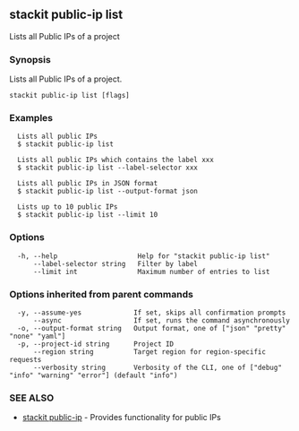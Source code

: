 ## stackit public-ip list

Lists all Public IPs of a project

### Synopsis

Lists all Public IPs of a project.

```
stackit public-ip list [flags]
```

### Examples

```
  Lists all public IPs
  $ stackit public-ip list

  Lists all public IPs which contains the label xxx
  $ stackit public-ip list --label-selector xxx

  Lists all public IPs in JSON format
  $ stackit public-ip list --output-format json

  Lists up to 10 public IPs
  $ stackit public-ip list --limit 10
```

### Options

```
  -h, --help                    Help for "stackit public-ip list"
      --label-selector string   Filter by label
      --limit int               Maximum number of entries to list
```

### Options inherited from parent commands

```
  -y, --assume-yes             If set, skips all confirmation prompts
      --async                  If set, runs the command asynchronously
  -o, --output-format string   Output format, one of ["json" "pretty" "none" "yaml"]
  -p, --project-id string      Project ID
      --region string          Target region for region-specific requests
      --verbosity string       Verbosity of the CLI, one of ["debug" "info" "warning" "error"] (default "info")
```

### SEE ALSO

* [stackit public-ip](./stackit_public-ip.md)	 - Provides functionality for public IPs

